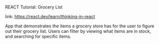 REACT Tutorial: Grocery List

link: https://react.dev/learn/thinking-in-react

App that demonstrates the items a grocery store has for the user to figure out their grocery list. Users can filter by viewing what items are in stock, and searching for specific items.
